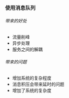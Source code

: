 ### 使用消息队列
###### 带来的好处
* 流量削峰
* 异步处理
* 服务之间的解耦
###### 带来的问题
* 增加系统的复杂程度
* 消息积压会带来延时的问题
* 增加了系统的复杂度
